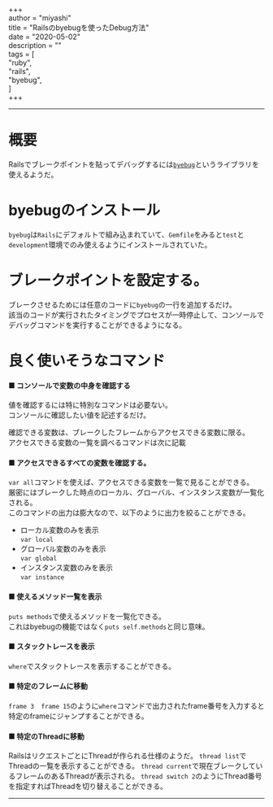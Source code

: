 +++  
author = "miyashi"  
title = "Railsのbyebugを使ったDebug方法"  
date = "2020-05-02"  
description = ""  
tags = [  
    "ruby",  
    "rails",  
    "byebug",  
]  
+++  

------------  
# 概要
Railsでブレークポイントを貼ってデバッグするには[`byebug`](https://github.com/deivid-rodriguez/byebug)というライブラリを使えるようだ。

# byebugのインストール
`byebug`は`Rails`にデフォルトで組み込まれていて、`Gemfile`をみると`test`と`development`環境でのみ使えるようにインストールされていた。

# ブレークポイントを設定する。
ブレークさせるためには任意のコードに`byebug`の一行を追加するだけ。  
該当のコードが実行されたタイミングでプロセスが一時停止して、コンソールでデバッグコマンドを実行することができるようになる。

# 良く使いそうなコマンド
#### ■ コンソールで変数の中身を確認する
値を確認するには特に特別なコマンドは必要ない。  
コンソールに確認したい値を記述するだけ。  

確認できる変数は、ブレークしたフレームからアクセスできる変数に限る。  
アクセスできる変数の一覧を調べるコマンドは次に記載   

#### ■ アクセスできるすべての変数を確認する。
`var all`コマンドを使えば、アクセスできる変数を一覧で見ることができる。  
厳密にはブレークした時点のローカル、グローバル、インスタンス変数が一覧化される。  
このコマンドの出力は膨大なので、以下のように出力を絞ることができる。  

* ローカル変数のみを表示  
`var local`
* グローバル変数のみを表示  
`var global`
* インスタンス変数のみを表示  
`var instance`

#### ■ 使えるメソッド一覧を表示
`puts methods`で使えるメソッドを一覧化できる。  
これはbyebugの機能ではなく`puts self.methods`と同じ意味。


#### ■ スタックトレースを表示
`where`でスタックトレースを表示することができる。

#### ■ 特定のフレームに移動
`frame 3`　`frame 15`のように`where`コマンドで出力されたframe番号を入力すると特定のframeにジャンプすることができる。

#### ■ 特定のThreadに移動
RailsはリクエストごとにThreadが作られる仕様のようだ。
`thread list`でThreadの一覧を表示することができる。
`thread current`で現在ブレークしているフレームのあるThreadが表示される。
`thread switch 2`のようにThread番号を指定すればThreadを切り替えることができる。


------------

